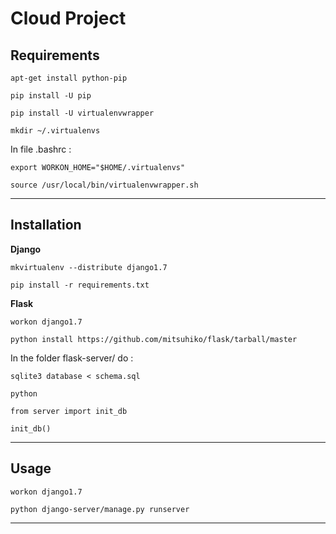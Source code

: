 Cloud Project
=============


Requirements
------------

	apt-get install python-pip

	pip install -U pip

	pip install -U virtualenvwrapper

	mkdir ~/.virtualenvs

In file .bashrc : 

	export WORKON_HOME="$HOME/.virtualenvs"

	source /usr/local/bin/virtualenvwrapper.sh


- - -

Installation
------------

**Django**

	mkvirtualenv --distribute django1.7

	pip install -r requirements.txt

**Flask**

	workon django1.7

	python install https://github.com/mitsuhiko/flask/tarball/master

In the folder flask-server/ do :

	sqlite3 database < schema.sql

	python

	from server import init_db

	init_db()

- - -

Usage
-----

	workon django1.7

	python django-server/manage.py runserver



- - - 